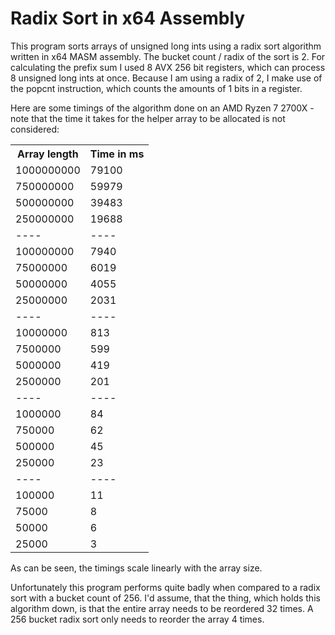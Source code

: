 # Radix Sort in x64 Assembly

This program sorts arrays of unsigned long ints using a radix sort algorithm written in x64 MASM assembly. The bucket count / radix of the sort is 2. For calculating the prefix sum I used 8 AVX 256 bit registers, which can process 8 unsigned long ints at once. Because I am using a radix of 2, I make use of the popcnt instruction, which counts the amounts of 1 bits in a register.

Here are some timings of the algorithm done on an AMD Ryzen 7 2700X - note that the time it takes for the helper array to be allocated is not considered:

<table>
    <tr><th>Array length</th><th>Time in ms</th><tr>
    <tr><td>1000000000</td><td>79100</td><tr>
    <tr><td>750000000</td><td>59979</td><tr>
    <tr><td>500000000</td><td>39483</td><tr>
    <tr><td>250000000</td><td>19688</td><tr>
    <tr><td>----</td><td>----</td><tr>
    <tr><td>100000000</td><td>7940</td><tr>
    <tr><td>75000000</td><td>6019</td><tr>
    <tr><td>50000000</td><td>4055</td><tr>
    <tr><td>25000000</td><td>2031</td><tr>
    <tr><td>----</td><td>----</td><tr>
    <tr><td>10000000</td><td>813</td><tr>
    <tr><td>7500000</td><td>599</td><tr>
    <tr><td>5000000</td><td>419</td><tr>
    <tr><td>2500000</td><td>201</td><tr>
    <tr><td>----</td><td>----</td><tr>
    <tr><td>1000000</td><td>84</td><tr>
    <tr><td>750000</td><td>62</td><tr>
    <tr><td>500000</td><td>45</td><tr>
    <tr><td>250000</td><td>23</td><tr>
    <tr><td>----</td><td>----</td><tr>
    <tr><td>100000</td><td>11</td><tr>
    <tr><td>75000</td><td>8</td><tr>
    <tr><td>50000</td><td>6</td><tr>
    <tr><td>25000</td><td>3</td><tr>
</table>

As can be seen, the timings scale linearly with the array size.

Unfortunately this program performs quite badly when compared to a radix sort with a bucket count of 256. I'd assume, that the thing, which holds this algorithm down, is that the entire array needs to be reordered 32 times. A 256 bucket radix sort only needs to reorder the array 4 times.